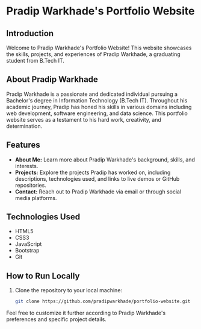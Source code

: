 # Pradip Warkhade's Portfolio Website

## Introduction

Welcome to Pradip Warkhade's Portfolio Website! This website showcases the skills, projects, and experiences of Pradip Warkhade, a graduating student from B.Tech IT.

## About Pradip Warkhade

Pradip Warkhade is a passionate and dedicated individual pursuing a Bachelor's degree in Information Technology (B.Tech IT). Throughout his academic journey, Pradip has honed his skills in various domains including web development, software engineering, and data science. This portfolio website serves as a testament to his hard work, creativity, and determination.

## Features

- **About Me:** Learn more about Pradip Warkhade's background, skills, and interests.
- **Projects:** Explore the projects Pradip has worked on, including descriptions, technologies used, and links to live demos or GitHub repositories.
- **Contact:** Reach out to Pradip Warkhade via email or through social media platforms.

## Technologies Used

- HTML5
- CSS3
- JavaScript
- Bootstrap
- Git

## How to Run Locally

1. Clone the repository to your local machine:

   ```bash
   git clone https://github.com/pradipwarkhade/portfolio-website.git

Feel free to customize it further according to Pradip Warkhade's preferences and specific project details.

